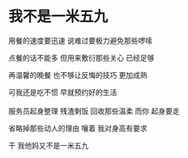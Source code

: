 # 我不是一米五九

用餐的速度要迅速 说难过要极力避免那些啰嗦

点餐的话不能多 但用来敷衍那些关心 已经足够

再温馨的晚餐 也不够让反悔的技巧 更加成熟

可我还是吃不惯 早就预约好的生活
<br>
<br>
服务员起身整理 残渣剩饭 回收那些温柔 而你 起身要走

省略掉那些动人的理由 嚷着 我对身高有要求

干 我他妈又不是一米五九
